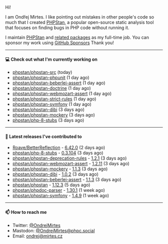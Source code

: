 Hi!

I am Ondřej Mirtes. I like pointing out mistakes in other people's code so much that I created [PHPStan](https://phpstan.org/), a popular open-source static analysis tool that focuses on finding bugs in PHP code without running it.

I maintain [PHPStan](https://github.com/phpstan/phpstan) and [related packages](https://github.com/phpstan/) as my full-time job. You can sponsor my work using [GitHub Sponsors](https://github.com/sponsors/ondrejmirtes) Thank you!

---

#### 💻 Check out what I'm currently working on

- [phpstan/phpstan-src](https://github.com/phpstan/phpstan-src) (today)
- [phpstan/phpstan-phpunit](https://github.com/phpstan/phpstan-phpunit) (1 day ago)
- [phpstan/phpstan-beberlei-assert](https://github.com/phpstan/phpstan-beberlei-assert) (1 day ago)
- [phpstan/phpstan-doctrine](https://github.com/phpstan/phpstan-doctrine) (1 day ago)
- [phpstan/phpstan-webmozart-assert](https://github.com/phpstan/phpstan-webmozart-assert) (1 day ago)
- [phpstan/phpstan-strict-rules](https://github.com/phpstan/phpstan-strict-rules) (1 day ago)
- [phpstan/phpstan-symfony](https://github.com/phpstan/phpstan-symfony) (1 day ago)
- [phpstan/phpstan-dibi](https://github.com/phpstan/phpstan-dibi) (3 days ago)
- [phpstan/phpstan-mockery](https://github.com/phpstan/phpstan-mockery) (3 days ago)
- [phpstan/php-8-stubs](https://github.com/phpstan/php-8-stubs) (3 days ago)

---

#### 🔭 Latest releases I've contributed to

- [Roave/BetterReflection](https://github.com/Roave/BetterReflection) - [6.42.0](https://github.com/Roave/BetterReflection/releases/tag/6.42.0) (2 days ago)
- [phpstan/php-8-stubs](https://github.com/phpstan/php-8-stubs) - [0.3.104](https://github.com/phpstan/php-8-stubs/releases/tag/0.3.104) (3 days ago)
- [phpstan/phpstan-deprecation-rules](https://github.com/phpstan/phpstan-deprecation-rules) - [1.2.1](https://github.com/phpstan/phpstan-deprecation-rules/releases/tag/1.2.1) (3 days ago)
- [phpstan/phpstan-webmozart-assert](https://github.com/phpstan/phpstan-webmozart-assert) - [1.2.11](https://github.com/phpstan/phpstan-webmozart-assert/releases/tag/1.2.11) (3 days ago)
- [phpstan/phpstan-mockery](https://github.com/phpstan/phpstan-mockery) - [1.1.3](https://github.com/phpstan/phpstan-mockery/releases/tag/1.1.3) (3 days ago)
- [phpstan/phpstan-dibi](https://github.com/phpstan/phpstan-dibi) - [1.0.2](https://github.com/phpstan/phpstan-dibi/releases/tag/1.0.2) (3 days ago)
- [phpstan/phpstan-beberlei-assert](https://github.com/phpstan/phpstan-beberlei-assert) - [1.1.3](https://github.com/phpstan/phpstan-beberlei-assert/releases/tag/1.1.3) (3 days ago)
- [phpstan/phpstan](https://github.com/phpstan/phpstan) - [1.12.3](https://github.com/phpstan/phpstan/releases/tag/1.12.3) (5 days ago)
- [phpstan/phpdoc-parser](https://github.com/phpstan/phpdoc-parser) - [1.30.1](https://github.com/phpstan/phpdoc-parser/releases/tag/1.30.1) (1 week ago)
- [phpstan/phpstan-symfony](https://github.com/phpstan/phpstan-symfony) - [1.4.9](https://github.com/phpstan/phpstan-symfony/releases/tag/1.4.9) (1 week ago)

---

#### 📫 How to reach me

- Twitter: [@OndrejMirtes](https://twitter.com/ondrejmirtes)
- Mastodon: [@OndrejMirtes@phpc.social](https://phpc.social/@OndrejMirtes)
- Email: [ondrej@mirtes.cz](mailto:ondrej@mirtes.cz)
